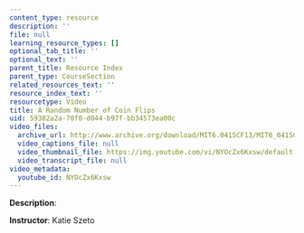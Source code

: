 ```yaml
---
content_type: resource
description: ''
file: null
learning_resource_types: []
optional_tab_title: ''
optional_text: ''
parent_title: Resource Index
parent_type: CourseSection
related_resources_text: ''
resource_index_text: ''
resourcetype: Video
title: A Random Number of Coin Flips
uid: 59382a2a-70f0-d044-b97f-bb34573ea00c
video_files:
  archive_url: http://www.archive.org/download/MIT6.041SCF13/MIT6_041SCF13_Random_Number_of_Coin_Flipstake_300k.mp4
  video_captions_file: null
  video_thumbnail_file: https://img.youtube.com/vi/NYOcZx6Kxsw/default.jpg
  video_transcript_file: null
video_metadata:
  youtube_id: NYOcZx6Kxsw
---
```


**Description**:

**Instructor**: Katie Szeto